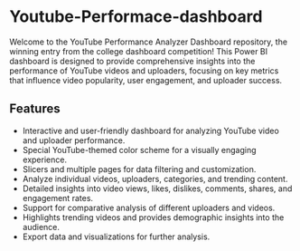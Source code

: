 # Youtube-Performace-dashboard
Welcome to the YouTube Performance Analyzer Dashboard repository, the winning entry from the college dashboard competition! This Power BI dashboard is designed to provide comprehensive insights into the performance of YouTube videos and uploaders, focusing on key metrics that influence video popularity, user engagement, and uploader success.

## Features

- Interactive and user-friendly dashboard for analyzing YouTube video and uploader performance.
- Special YouTube-themed color scheme for a visually engaging experience.
- Slicers and multiple pages for data filtering and customization.
- Analyze individual videos, uploaders, categories, and trending content.
- Detailed insights into video views, likes, dislikes, comments, shares, and engagement rates.
- Support for comparative analysis of different uploaders and videos.
- Highlights trending videos and provides demographic insights into the audience.
- Export data and visualizations for further analysis.
